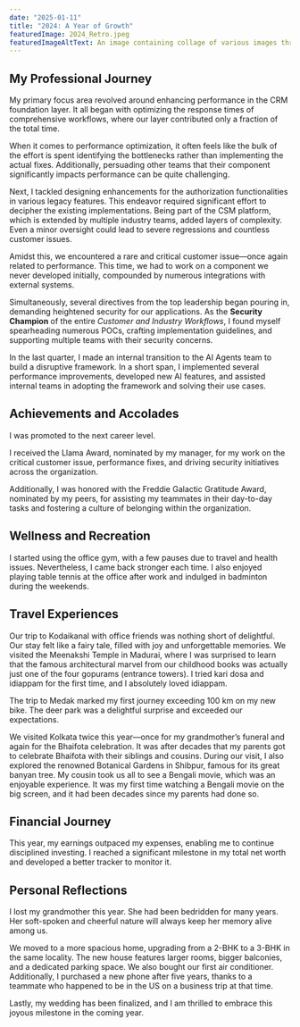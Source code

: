 ```yaml
---
date: "2025-01-11"
title: "2024: A Year of Growth"
featuredImage: 2024_Retro.jpeg
featuredImageAltText: An image containing collage of various images throughout the year
---
```


## My Professional Journey

My primary focus area revolved around enhancing performance in the CRM foundation layer. It all began with optimizing the response times of comprehensive workflows, where our layer contributed only a fraction of the total time.

When it comes to performance optimization, it often feels like the bulk of the effort is spent identifying the bottlenecks rather than implementing the actual fixes. Additionally, persuading other teams that their component significantly impacts performance can be quite challenging.

Next, I tackled designing enhancements for the authorization functionalities in various legacy features. This endeavor required significant effort to decipher the existing implementations. Being part of the CSM platform, which is extended by multiple industry teams, added layers of complexity. Even a minor oversight could lead to severe regressions and countless customer issues.

Amidst this, we encountered a rare and critical customer issue—once again related to performance. This time, we had to work on a component we never developed initially, compounded by numerous integrations with external systems.

Simultaneously, several directives from the top leadership began pouring in, demanding heightened security for our applications. As the **Security Champion** of the entire *Customer and Industry Workflows*, I found myself spearheading numerous POCs, crafting implementation guidelines, and supporting multiple teams with their security concerns.

In the last quarter, I made an internal transition to the AI Agents team to build a disruptive framework. In a short span, I implemented several performance improvements, developed new AI features, and assisted internal teams in adopting the framework and solving their use cases.

## Achievements and Accolades

I was promoted to the next career level.

I received the Llama Award, nominated by my manager, for my work on the critical customer issue, performance fixes, and driving security initiatives across the organization.

Additionally, I was honored with the Freddie Galactic Gratitude Award, nominated by my peers, for assisting my teammates in their day-to-day tasks and fostering a culture of belonging within the organization.

## Wellness and Recreation

I started using the office gym, with a few pauses due to travel and health issues. Nevertheless, I came back stronger each time. I also enjoyed playing table tennis at the office after work and indulged in badminton during the weekends.

## Travel Experiences

Our trip to Kodaikanal with office friends was nothing short of delightful. Our stay felt like a fairy tale, filled with joy and unforgettable memories. We visited the Meenakshi Temple in Madurai, where I was surprised to learn that the famous architectural marvel from our childhood books was actually just one of the four gopurams (entrance towers). I tried kari dosa and idiappam for the first time, and I absolutely loved idiappam.

The trip to Medak marked my first journey exceeding 100 km on my new bike. The deer park was a delightful surprise and exceeded our expectations.

We visited Kolkata twice this year—once for my grandmother’s funeral and again for the Bhaifota celebration. It was after decades that my parents got to celebrate Bhaifota with their siblings and cousins. During our visit, I also explored the renowned Botanical Gardens in Shibpur, famous for its great banyan tree. My cousin took us all to see a Bengali movie, which was an enjoyable experience. It was my first time watching a Bengali movie on the big screen, and it had been decades since my parents had done so.

## Financial Journey

This year, my earnings outpaced my expenses, enabling me to continue disciplined investing. I reached a significant milestone in my total net worth and developed a better tracker to monitor it.

## Personal Reflections

I lost my grandmother this year. She had been bedridden for many years. Her soft-spoken and cheerful nature will always keep her memory alive among us.

We moved to a more spacious home, upgrading from a 2-BHK to a 3-BHK in the same locality. The new house features larger rooms, bigger balconies, and a dedicated parking space. We also bought our first air conditioner. Additionally, I purchased a new phone after five years, thanks to a teammate who happened to be in the US on a business trip at that time.

Lastly, my wedding has been finalized, and I am thrilled to embrace this joyous milestone in the coming year.